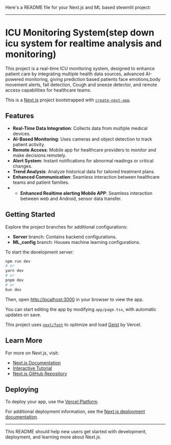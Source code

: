 Here's a README file for your Next.js and ML based stewmlit  project:

---

# ICU Monitoring System(step down icu system for realtime analysis and monitoring)

This project is a real-time ICU monitoring system, designed to enhance patient care by integrating multiple health data sources, advanced AI-powered monitoring, giving prediction based patients face emotions,body movement alerts, fall detection, Cough and sneeze detector, and remote access capabilities for healthcare teams.

This is a [Next.js](https://nextjs.org) project bootstrapped with [`create-next-app`](https://nextjs.org/docs/app/api-reference/cli/create-next-app).


## Features

- **Real-Time Data Integration**: Collects data from multiple medical devices.
- **AI-Based Monitoring**: Uses cameras and object detection to track patient activity.
- **Remote Access**: Mobile app for healthcare providers to monitor and make decisions remotely.
- **Alert System**: Instant notifications for abnormal readings or critical changes.
- **Trend Analysis**: Analyze historical data for tailored treatment plans.
- **Enhanced Communication**: Seamless interaction between healthcare teams and patient families.
- - **Enhanced Realtime alerting Mobile APP**: Seamless interaction between web and Android, sensor data transfer.

## Getting Started

Explore the project branches for additional configurations:
- **Server** branch: Contains backend configurations.
- **ML_config** branch: Houses machine learning configurations.

To start the development server:

```bash
npm run dev
# or
yarn dev
# or
pnpm dev
# or
bun dev
```

Then, open [http://localhost:3000](http://localhost:3000) in your browser to view the app.

You can start editing the app by modifying `app/page.tsx`, with automatic updates on save.

This project uses [`next/font`](https://nextjs.org/docs/app/building-your-application/optimizing/fonts) to optimize and load [Geist](https://vercel.com/font) by Vercel.

## Learn More

For more on Next.js, visit:

- [Next.js Documentation](https://nextjs.org/docs)
- [Interactive Tutorial](https://nextjs.org/learn)
- [Next.js GitHub Repository](https://github.com/vercel/next.js)

## Deploying

To deploy your app, use the [Vercel Platform](https://vercel.com/new?utm_medium=default-template&filter=next.js&utm_source=create-next-app&utm_campaign=create-next-app-readme).

For additional deployment information, see the [Next.js deployment documentation](https://nextjs.org/docs/app/building-your-application/deploying).

---

This README should help new users get started with development, deployment, and learning more about Next.js.
